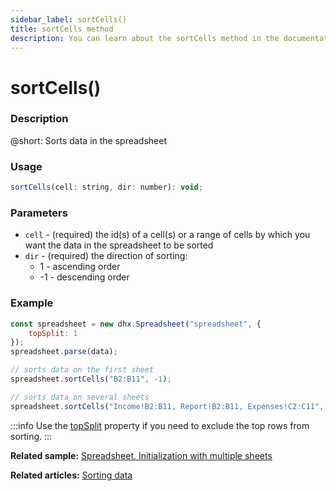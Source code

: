 ```yaml
---
sidebar_label: sortCells()
title: sortCells method
description: You can learn about the sortCells method in the documentation of the DHTMLX JavaScript Spreadsheet library. Browse developer guides and API reference, try out code examples and live demos, and download a free 30-day evaluation version of DHTMLX Spreadsheet.
---
```


# sortCells()

### Description

@short: Sorts data in the spreadsheet

### Usage

~~~jsx
sortCells(cell: string, dir: number): void;
~~~

### Parameters

- `cell` -  (required) the id(s) of a cell(s) or a range of cells by which you want the data in the spreadsheet to be sorted
- `dir` - (required) the direction of sorting: 
    - 1 - ascending order
    - -1 - descending order

### Example

~~~jsx {7,10}
const spreadsheet = new dhx.Spreadsheet("spreadsheet", {
    topSplit: 1
});
spreadsheet.parse(data);

// sorts data on the first sheet
spreadsheet.sortCells("B2:B11", -1);

// sorts data on several sheets
spreadsheet.sortCells("Income!B2:B11, Report!B2:B11, Expenses!C2:C11", 1);
~~~

:::info
Use the [topSplit](api/spreadsheet_topsplit_config.md) property if you need to exclude the top rows from sorting.
:::

**Related sample:** [Spreadsheet. Initialization with multiple sheets](https://snippet.dhtmlx.com/ihtkdcoc)

**Related articles:** [Sorting data](working_with_ssheet.md#sorting-data)